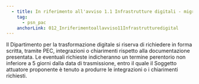 ```yaml
---
  - title: In riferimento all'avviso 1.1 Infrastrutture digitali - migrazione PSN - PAC Pilota, il DTD può richiedere integrazione alla documentazione inviata dall'Ente?
    tag:
      - psn_pac
    anchorLink: 012_Inriferimentoallavviso11Infrastrutturedigital
---
```


Il Dipartimento per la trasformazione digitale si riserva di richiedere in forma scritta, tramite PEC, integrazioni o chiarimenti rispetto alla documentazione presentata. Le eventuali richieste indicheranno un termine perentorio non inferiore a 5 giorni dalla data di trasmissione, entro il quale il Soggetto attuatore proponente è tenuto a produrre le integrazioni o i chiarimenti richiesti.
